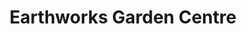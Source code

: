 ---
title: "Earthworks Garden Centre"
url: /chatham/earthworks-garden-centre/
shop: garden centre
---